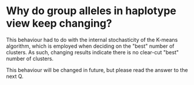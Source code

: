 # Why do group alleles in haplotype view keep changing?

This behaviour had to do with the internal stochasticity of the K-means algorithm, which is employed when deciding on the "best" number of clusters. As such, changing results indicate there is no clear-cut "best" number of clusters.

This behaviour will be changed in future, but please read the answer to the next Q.